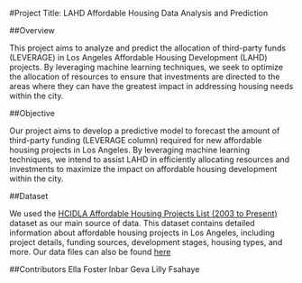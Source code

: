 #Project Title: LAHD Affordable Housing Data Analysis and Prediction

##Overview

This project aims to analyze and predict the allocation of third-party funds (LEVERAGE) in Los Angeles Affordable Housing Development (LAHD) projects. By leveraging machine learning techniques, we seek to optimize the allocation of resources to ensure that investments are directed to the areas where they can have the greatest impact in addressing housing needs within the city.

##Objective

Our project aims to develop a predictive model to forecast the amount of third-party funding (LEVERAGE column) required for new affordable housing projects in Los Angeles. By leveraging machine learning techniques, we intend to assist LAHD in efficiently allocating resources and investments to maximize the impact on affordable housing development within the city.

##Dataset

We used the [HCIDLA Affordable Housing Projects List (2003 to Present)](https://catalog.data.gov/dataset/hcidla-affordable-housing-projects-list-2003-to-present) dataset as our main source of data. This dataset contains detailed information about affordable housing projects in Los Angeles, including project details, funding sources, development stages, housing types, and more.
Our data files can also be found [here](https://github.com/InbarGeva1/LAHD_FinalProject/tree/main/Data)


##Contributors
Ella Foster 
Inbar Geva
Lilly Fsahaye
